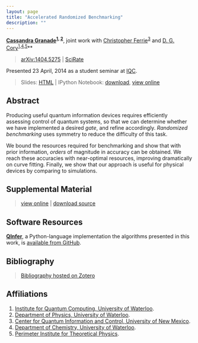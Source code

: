 ```yaml
---
layout: page
title: "Accelerated Randomized Benchmarking"
description: ""
---
```


**[Cassandra Granade](/)<sup>[1](#affil-iqc), [2](#affil-uwphys)</sup>**, joint work with [Christopher Ferrie](http://csferrie.com/)<sup>[3](#affil-cquic)</sup> and [D. G. Cory](http://iqc.uwaterloo.ca/iqc-directory/dcory/)<sup>[1](#affil-iqc),[4](#affil-uwchem),[5](#affil-pi)</sup>**

 > [arXiv:1404.5275](http://arxiv.org/abs/1404.5275) | [SciRate](https://scirate.com/arxiv/1404.5275)

Presented 23 April, 2014 as a student seminar at [IQC](https://uwaterloo.ca/institute-for-quantum-computing/).

 > Slides: [HTML](slides.html) | IPython Notebook: [download](slides.ipynb), [view online](http://nbviewer.ipython.org/github/cgranade/cgranade.github.io/blob/master/research/arb/slides.ipynb)

## Abstract ##

Producing useful quantum information devices requires efficiently
assessing control of quantum systems, so that
we can determine whether we have implemented a desired *gate*,
and refine accordingly.
*Randomized benchmarking* uses symmetry to reduce the difficulty of this task.

We bound the resources required for benchmarking and show that
with prior information, *orders* of magnitude in accuracy can be obtained.
We reach these accuracies with near-optimal resources, improving dramatically
on curve fitting.
Finally, we show that our approach is useful for physical devices
by comparing to simulations. 

## Supplemental Material ##

 > [view online](http://nbviewer.ipython.org/github/cgranade/accelerated-randomized-benchmarking/blob/master/src/model_testing.ipynb) | [download source](https://github.com/cgranade/accelerated-randomized-benchmarking)

## Software Resources ##

[**QInfer**](https://github.com/csferrie/python-qinfer), a Python-language
implementation the algorithms presented in this work, is
[available from GitHub](https://github.com/csferrie/python-qinfer).

## Bibliography ##

> [Bibliography hosted on Zotero](https://www.zotero.org/cgranade/items/collectionKey/2NQVPRK9)

## Affiliations ##

1. <a id="affil-iqc"></a>[Institute for Quantum Computing, University of Waterloo](http://iqc.uwaterloo.ca).
2. <a id="affil-uwphys"></a>[Department of Physics, University of Waterloo](https://uwaterloo.ca/physics-astronomy/).
3. <a id="affil-cquic"></a>[Center for Quantum Information and Control, University of New Mexico](http://physics.unm.edu/CQuIC/).
4. <a id="affil-uwchem"></a>[Department of Chemistry, University of Waterloo](https://uwaterloo.ca/chemistry/).
5. <a id="affil-pi"></a>[Perimeter Institute for Theoretical Physics](http://www.perimeterinstitute.ca/).
